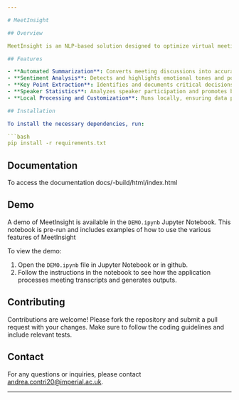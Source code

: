 ```yaml
---

# MeetInsight

## Overview

MeetInsight is an NLP-based solution designed to optimize virtual meeting management and conflict detection. The application leverages advanced natural language processing techniques to provide features such as sentiment analysis, extractive summarization, abstractive summarization, key point extraction, and speaker statistics.

## Features

- **Automated Summarization**: Converts meeting discussions into accurate text and provides concise summaries.
- **Sentiment Analysis**: Detects and highlights emotional tones and potential conflicts.
- **Key Point Extraction**: Identifies and documents critical decisions and action items.
- **Speaker Statistics**: Analyzes speaker participation and promotes balanced contributions.
- **Local Processing and Customization**: Runs locally, ensuring data privacy and offering various customization options.

## Installation

To install the necessary dependencies, run:

```bash
pip install -r requirements.txt
```
## Documentation

To access the documentation docs/-build/html/index.html

## Demo

A demo of MeetInsight is available in the `DEMO.ipynb` Jupyter Notebook. This notebook is pre-run and includes examples of how to use the various features of MeetInsight

To view the demo:

1. Open the `DEMO.ipynb` file in Jupyter Notebook or in github.
2. Follow the instructions in the notebook to see how the application processes meeting transcripts and generates outputs.

## Contributing

Contributions are welcome! Please fork the repository and submit a pull request with your changes. Make sure to follow the coding guidelines and include relevant tests.


## Contact

For any questions or inquiries, please contact andrea.contri20@imperial.ac.uk.

---
```

